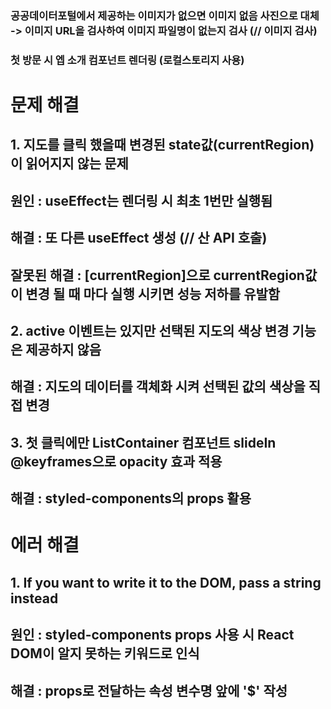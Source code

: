 ### 공공데이터포털에서 제공하는 이미지가 없으면 이미지 없음 사진으로 대체 -> 이미지 URL을 검사하여 이미지 파일명이 없는지 검사 (// 이미지 검사)

### 첫 방문 시 엡 소개 컴포넌트 렌더링 (로컬스토리지 사용)

# 문제 해결
## 1. 지도를 클릭 했을때 변경된 state값(currentRegion)이 읽어지지 않는 문제
## 원인 : useEffect는 렌더링 시 최초 1번만 실행됨
## 해결 : 또 다른 useEffect 생성 (// 산 API 호출)
## 잘못된 해결 : [currentRegion]으로 currentRegion값이 변경 될 때 마다 실행 시키면 성능 저하를 유발함

## 2. active 이벤트는 있지만 선택된 지도의 색상 변경 기능은 제공하지 않음
## 해결 : 지도의 데이터를 객체화 시켜 선택된 값의 색상을 직접 변경

## 3. 첫 클릭에만 ListContainer 컴포넌트 slideIn @keyframes으로 opacity 효과 적용
## 해결 : styled-components의 props 활용

# 에러 해결
## 1. If you want to write it to the DOM, pass a string instead
## 원인 : styled-components props 사용 시 React DOM이 알지 못하는 키워드로 인식
## 해결 : props로 전달하는 속성 변수명 앞에 '$' 작성